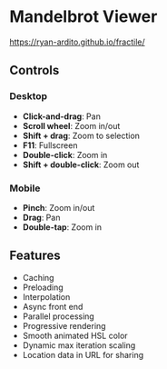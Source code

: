 # Mandelbrot Viewer
https://ryan-ardito.github.io/fractile/

## Controls

### Desktop
- **Click-and-drag**: Pan
- **Scroll wheel**: Zoom in/out
- **Shift + drag**: Zoom to selection
- **F11**: Fullscreen
- **Double-click**: Zoom in
- **Shift + double-click**: Zoom out

### Mobile
- **Pinch**: Zoom in/out
- **Drag**: Pan
- **Double-tap**: Zoom in

## Features
- Caching
- Preloading
- Interpolation
- Async front end
- Parallel processing
- Progressive rendering
- Smooth animated HSL color
- Dynamic max iteration scaling
- Location data in URL for sharing
